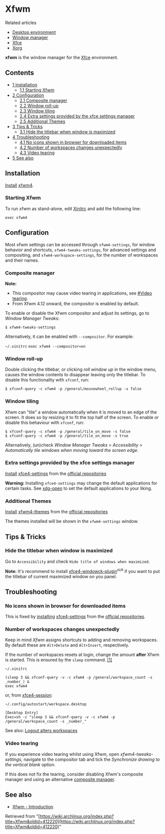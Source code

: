# Xfwm

Related articles

*   [Desktop environment](/index.php/Desktop_environment "Desktop environment")
*   [Window manager](/index.php/Window_manager "Window manager")
*   [Xfce](/index.php/Xfce "Xfce")
*   [Xorg](/index.php/Xorg "Xorg")

**xfwm** is the window manager for the [Xfce](/index.php/Xfce "Xfce") environment.

## Contents

*   [1 Installation](#Installation)
    *   [1.1 Starting Xfwm](#Starting_Xfwm)
*   [2 Configuration](#Configuration)
    *   [2.1 Composite manager](#Composite_manager)
    *   [2.2 Window roll-up](#Window_roll-up)
    *   [2.3 Window tiling](#Window_tiling)
    *   [2.4 Extra settings provided by the xfce settings manager](#Extra_settings_provided_by_the_xfce_settings_manager)
    *   [2.5 Additional Themes](#Additional_Themes)
*   [3 Tips & Tricks](#Tips_.26_Tricks)
    *   [3.1 Hide the titlebar when window is maximized](#Hide_the_titlebar_when_window_is_maximized)
*   [4 Troubleshooting](#Troubleshooting)
    *   [4.1 No icons shown in browser for downloaded items](#No_icons_shown_in_browser_for_downloaded_items)
    *   [4.2 Number of workspaces changes unexpectedly](#Number_of_workspaces_changes_unexpectedly)
    *   [4.3 Video tearing](#Video_tearing)
*   [5 See also](#See_also)

## Installation

[Install](/index.php/Install "Install") [xfwm4](https://www.archlinux.org/packages/?name=xfwm4).

### Starting Xfwm

To run xfwm as stand-alone, edit [Xinitrc](/index.php/Xinitrc "Xinitrc") and add the following line:

```
exec xfwm4

```

## Configuration

Most xfwm settings can be accessed through `xfwm4-settings`, for window behavior and shortcuts, `xfwm4-tweaks-settings`, for advanced settings and compositing, and `xfwm4-workspace-settings`, for the number of workspaces and their names.

### Composite manager

**Note:**

*   This compositor may cause video tearing in applications, see [#Video tearing](#Video_tearing).
*   From Xfwm 4.12 onward, the compositor is enabled by default.

To enable or disable the Xfwm compositor and adjust its settings, go to _Window Manager Tweaks_:

```
$ xfwm4-tweaks-settings

```

Alternatively, it can be enabled with `--compositor`. For example:

 `~/.xinitrc`  `exec xfwm4 --compositor=on` 

### Window roll-up

Double clicking the titlebar, or clicking _roll window up_ in the window menu, causes the window contents to disappear leaving only the titlebar. To disable this functionality with `xfconf`, run:

```
$ xfconf-query -c xfwm4 -p /general/mousewheel_rollup -s false

```

### Window tiling

Xfwm can "tile" a window automatically when it is moved to an edge of the screen. It does so by resizing it to fit the top half of the screen. To enable or disable this behaviour with `xfconf`, run:

```
$ xfconf-query -c xfwm4 -p /general/tile_on_move -s false
$ xfconf-query -c xfwm4 -p /general/tile_on_move -s true

```

Alternatively, (un)check _Window Manager Tweaks_ > _Accessibility_ > _Automatically tile windows when moving toward the screen edge_.

### Extra settings provided by the xfce settings manager

[Install](/index.php/Install "Install") [xfce4-settings](https://www.archlinux.org/packages/?name=xfce4-settings) from the [official repositories](/index.php/Official_repositories "Official repositories")

**Warning:** Installing `xfce4-settings` may change the default applications for certain tasks. See [xdg-open](/index.php/Xdg-open "Xdg-open") to set the default applications to your liking.

### Additional Themes

[Install](/index.php/Install "Install") [xfwm4-themes](https://www.archlinux.org/packages/?name=xfwm4-themes) from the [official repositories](/index.php/Official_repositories "Official repositories")

The themes installed will be shown in the `xfwm4-settings` window.

## Tips & Tricks

### Hide the titlebar when window is maximized

Go to `Accessibility` and check `Hide title of windows when maximized`.

**Note:** It's recommend to install [xfce4-windowck-plugin](https://aur.archlinux.org/packages/xfce4-windowck-plugin/)<sup><small>AUR</small></sup> if you want to put the titlebar of current maximized window on you panel.

## Troubleshooting

### No icons shown in browser for downloaded items

This is fixed by [installing](/index.php/Installing "Installing") [xfce4-settings](https://www.archlinux.org/packages/?name=xfce4-settings) from the [official repositories](/index.php/Official_repositories "Official repositories").

### Number of workspaces changes unexpectedly

Keep in mind _Xfwm_ assigns shortcuts to adding and removing workspaces. By default these are `Alt+Delete` and `Alt+Insert`, respectively.

If the number of workspaces resets at login, change the amount **after** Xfwm is started. This is ensured by the `sleep` command. [[1]](https://bugs.launchpad.net/ubuntu/+source/xfwm4/+bug/787934)

 `~/.xinitrc` 

```
(sleep 3 && xfconf-query -v -c xfwm4 -p /general/workspace_count -s _number_) &
exec xfwm4

```

or, from [xfce4-session](https://www.archlinux.org/packages/?name=xfce4-session):

 `~/.config/autostart/workspace.desktop` 

```
[Desktop Entry]
Exec=sh -c "sleep 3 && xfconf-query -v -c xfwm4 -p /general/workspace_count -s _number_"
```

See also: [Logout alters workspaces](http://forum.xfce.org/viewtopic.php?id=6056)

### Video tearing

If you experience video tearing whilst using Xfwm, open _xfwm4-tweaks-settings_, navigate to the compositor tab and tick the _Synchronize drawing to the vertical blank_ option.

If this does not fix the tearing, consider disabling Xfwm's composite manager and using an alternative [composite manager](/index.php/Composite_manager "Composite manager").

## See also

*   [Xfwm - Introduction](http://docs.xfce.org/xfce/xfwm4/introduction)

Retrieved from "[https://wiki.archlinux.org/index.php?title=Xfwm&oldid=412220](https://wiki.archlinux.org/index.php?title=Xfwm&oldid=412220)"